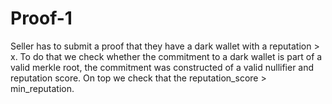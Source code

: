 # Proof-1

Seller has to submit a proof that they have a dark wallet with a reputation > x. To do that we check whether the commitment to a dark wallet is part of a valid merkle root, the commitment was constructed of a valid nullifier and reputation score.
On top we check that the reputation_score > min_reputation.
